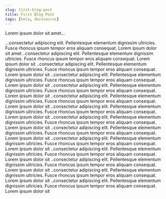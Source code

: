 ```yaml
---
slug: first-blog-post
title: First Blog Post
tags: [hola, docusaurus]
---
```


Lorem ipsum dolor sit amet...



...consectetur adipiscing elit. Pellentesque elementum dignissim ultricies. Fusce rhoncus ipsum tempor eros aliquam consequat. Lorem ipsum dolor sit amet
..consectetur adipiscing elit. Pellentesque elementum dignissim ultricies. Fusce rhoncus ipsum tempor eros aliquam consequat. Lorem ipsum dolor sit ..consectetur adipiscing elit. Pellentesque elementum dignissim ultricies. Fusce rhoncus ipsum tempor eros aliquam consequat. Lorem ipsum dolor sit ..consectetur adipiscing elit. Pellentesque elementum dignissim ultricies. Fusce rhoncus ipsum tempor eros aliquam consequat. Lorem ipsum dolor sit ..consectetur adipiscing elit. Pellentesque elementum dignissim ultricies. Fusce rhoncus ipsum tempor eros aliquam consequat. Lorem ipsum dolor sit ..consectetur adipiscing elit. Pellentesque elementum dignissim ultricies. Fusce rhoncus ipsum tempor eros aliquam consequat. Lorem ipsum dolor sit ..consectetur adipiscing elit. Pellentesque elementum dignissim ultricies. Fusce rhoncus ipsum tempor eros aliquam consequat. Lorem ipsum dolor sit ..consectetur adipiscing elit. Pellentesque elementum dignissim ultricies. Fusce rhoncus ipsum tempor eros aliquam consequat. Lorem ipsum dolor sit ..consectetur adipiscing elit. Pellentesque elementum dignissim ultricies. Fusce rhoncus ipsum tempor eros aliquam consequat. Lorem ipsum dolor sit ..consectetur adipiscing elit. Pellentesque elementum dignissim ultricies. Fusce rhoncus ipsum tempor eros aliquam consequat. Lorem ipsum dolor sit ..consectetur adipiscing elit. Pellentesque elementum dignissim ultricies. Fusce rhoncus ipsum tempor eros aliquam consequat. Lorem ipsum dolor sit ..consectetur adipiscing elit. Pellentesque elementum dignissim ultricies. Fusce rhoncus ipsum tempor eros aliquam consequat. Lorem ipsum dolor sit ..consectetur adipiscing elit. Pellentesque elementum dignissim ultricies. Fusce rhoncus ipsum tempor eros aliquam consequat. Lorem ipsum dolor sit ..consectetur adipiscing elit. Pellentesque elementum dignissim ultricies. Fusce rhoncus ipsum tempor eros aliquam consequat. Lorem ipsum dolor sit 